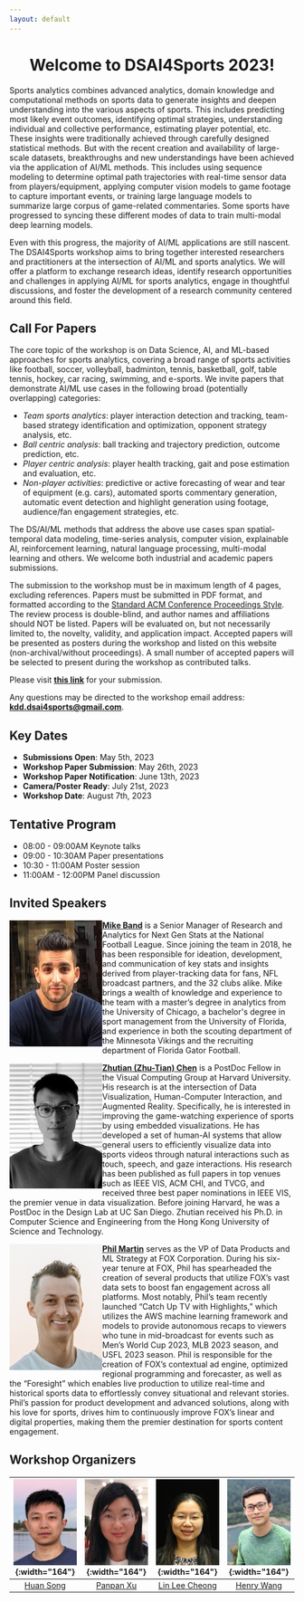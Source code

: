 ```yaml
---
layout: default
---
```



<h1 style="text-align: center;">Welcome to DSAI4Sports 2023!</h1>

Sports analytics combines advanced analytics, domain knowledge and computational methods on sports data to generate 
insights and deepen understanding into the various aspects of sports. This includes predicting most likely event outcomes, 
identifying optimal strategies, understanding individual and collective performance, estimating player potential, etc. 
These insights were traditionally achieved through carefully designed statistical methods. But with the recent creation 
and availability of large-scale datasets, breakthroughs and new understandings have been achieved via the application 
of AI/ML methods. This includes using sequence modeling to determine optimal path trajectories with real-time sensor data 
from players/equipment, applying computer vision models to game footage to capture important events, or training large 
language models to summarize large corpus of game-related commentaries. Some sports have progressed to syncing these 
different modes of data to train multi-modal deep learning models.

Even with this progress, the majority of AI/ML applications are still nascent. The DSAI4Sports workshop aims to bring 
together interested researchers and practitioners at the intersection of AI/ML and sports analytics. 
We will offer a platform to exchange research ideas, identify research opportunities and challenges in 
applying AI/ML for sports analytics, engage in thoughtful discussions, and foster the development of a 
research community centered around this field.


<!--- Text can be **bold**, _italic_, or ~~strikethrough~~. --->



## Call For Papers

The core topic of the workshop is on Data Science, AI, and ML-based approaches for sports analytics, covering a broad range of sports activities like football, soccer, volleyball, badminton, tennis, basketball, golf, table tennis, hockey, car racing, swimming, and e-sports. We invite papers that demonstrate AI/ML use cases in the following broad (potentially overlapping) categories:

* _Team sports analytics_: player interaction detection and tracking, team-based strategy identification and optimization, opponent strategy analysis, etc.
* _Ball centric analysis_: ball tracking and trajectory prediction, outcome prediction, etc.
* _Player centric analysis_: player health tracking, gait and pose estimation and evaluation, etc.
* _Non-player activities_: predictive or active forecasting of wear and tear of equipment (e.g. cars), automated sports commentary generation, automatic event detection and highlight generation using footage, audience/fan engagement strategies, etc.

The DS/AI/ML methods that address the above use cases span spatial-temporal data modeling, time-series analysis, computer vision, explainable AI, reinforcement learning, natural language processing, multi-modal learning and others. We welcome both industrial and academic papers submissions.


The submission to the workshop must be in maximum length of
4 pages, excluding references. Papers must be submitted in PDF
format, and formatted according to the [Standard ACM Conference
Proceedings Style](https://www.overleaf.com/latex/templates/acm-conference-proceedings-primaryarticle-template/wbvnghjbzwpc). 
The review process is double-blind, and author names and affiliations should
NOT be listed. Papers will be evaluated on, but not necessarily limited to, the novelty, validity, and application impact.
Accepted papers will be presented as posters during the workshop and listed on this website (non-archival/without proceedings). 
A small number of accepted papers will be selected to present during the workshop as contributed talks. 

Please visit **[this link](https://openreview.net/group?id=KDD.org/2023/Workshop/DSAI4Sports)** for your submission. 

Any questions may be directed to the workshop email address: **kdd.dsai4sports@gmail.com**.

## Key Dates
* **Submissions Open**: May 5th, 2023
* **Workshop Paper Submission**: May 26th, 2023
* **Workshop Paper Notification**: June 13th, 2023
* **Camera/Poster Ready**: July 21st, 2023
* **Workshop Date**: August 7th, 2023

## Tentative Program
* 08:00 - 09:00AM Keynote talks
* 09:00 - 10:30AM Paper presentations
* 10:30 - 11:00AM Poster session
* 11:00AM - 12:00PM Panel discussion

## Invited Speakers

<img align="left" src="./images/mike-smaller.jpg" alt="Mike Band">

[**Mike Band**](https://www.nfl.com/author/mike-band) is a Senior Manager of Research and Analytics for Next Gen Stats at the National Football League. Since joining the team in 2018, he has been responsible for ideation, development, and communication of key stats and insights derived from player-tracking data for fans, NFL broadcast partners, and the 32 clubs alike. Mike brings a wealth of knowledge and experience to the team with a master’s degree in analytics from the University of Chicago, a bachelor's degree in sport management from the University of Florida, and experience in both the scouting department of the Minnesota Vikings and the recruiting department of Florida Gator Football.


<!--- 
**Phil Martin**, Vice President of Data Products and ML Strategy at Fox Corporation. 
--->

<img align="left" src="./images/zhutian-smaller.jpeg" alt="Zhutian Chen">

[**Zhutian (Zhu-Tian) Chen**](https://chenzhutian.org/) is a PostDoc Fellow in the Visual Computing Group at Harvard University. His research is at the 
intersection of Data Visualization, Human-Computer Interaction, and Augmented Reality. Specifically, he is interested 
in improving the game-watching experience of sports by using embedded visualizations. He has developed a set of human-AI 
systems that allow general users to efficiently visualize data into sports videos through natural interactions such as 
touch, speech, and gaze interactions. His research has been published as full papers in top venues such as IEEE VIS, 
ACM CHI, and TVCG, and received three best paper nominations in IEEE VIS, the premier venue in data visualization. 
Before joining Harvard, he was a PostDoc in the Design Lab at UC San Diego. Zhutian received his Ph.D. in 
Computer Science and Engineering from the Hong Kong University of Science and Technology.

<img align="left" src="./images/phil.png" alt="Zhutian Chen">

[**Phil Martin**](https://www.linkedin.com/in/philip-martin-7853ab7a/) serves as the VP of Data Products and ML Strategy at FOX Corporation. During his six-year tenure at FOX, Phil has spearheaded the creation of several products that utilize FOX’s vast data sets to boost fan engagement across all platforms. Most notably, Phil’s team recently launched “Catch Up TV with Highlights,” which utilizes the AWS machine learning framework and models to provide autonomous recaps to viewers who tune in mid-broadcast for events such as Men’s World Cup 2023, MLB 2023 season, and USFL 2023 season.
Phil is responsible for the creation of FOX’s contextual ad engine, optimized regional programming and forecaster, as well as the “Foresight” which enables live production to utilize real-time and historical sports data to effortlessly convey situational and relevant stories.
Phil’s passion for product development and advanced solutions, along with his love for sports, drives him to continuously improve FOX’s linear and digital properties, making them the premier destination for sports content engagement.


## Workshop Organizers

| ![Huan Song](images/huan-resize.jpg){:width="164"} | ![Panpan Xu](images/panpan-resize.png){:width="164"} | ![Lin Lee Cheong](images/linlee-resize.jpg){:width="164"} |          ![Henry Wang](images/henry-resize.jpg){:width="164"}           |
|:--------------------------------------------------:|:----------------------------------------------------:|:---------------------------------------------------------:|:-----------------------------------------------------------------------:|
|  [Huan Song](https://www.linkedin.com/in/huans/)   | [Panpan Xu](https://www.linkedin.com/in/panpan-xu/)  |                    [Lin Lee Cheong](https://www.linkedin.com/in/linleecheong)                     | [Henry Wang](https://www.linkedin.com/in/henry-yuanheng-wang-25206858/) |



<!--- 
{% include my-gallery.html folder="myfolder" %}

<p align="middle">
 <figure>
  <img src="./images/huan.jpg" alt="Trulli" style="width:32%">
  <figcaption>Huan Song</figcaption>
 </figure> 
 <figure>
  <img src="./images/huan.jpg" alt="Trulli" style="width:32%">
  <figcaption>Huan Song</figcaption>
 </figure> 
 <figure>
  <img src="./images/huan.jpg" alt="Trulli" style="width:32%">
  <figcaption>Huan Song</figcaption>
 </figure> 
</p>

<p align="middle">

  <img src="./images/huan.jpg" width="32%" />
  <img src="./images/henry.jpg" width="32%" /> 
  <img src="./images/henry.jpg" width="32%" />
</p>


* **Huan Song** is an Applied Scientist with the Amazon ML Solutions Lab team at AWS, where he works on delivering custom ML solutions for high-impact customer use cases from a variety of industry verticals. His research interests are graph neural networks, computer vision, time series analysis and their industrial applications.

* **Panpan Xu** is a Senior Applied Scientist and Manager with the Amazon ML Solutions Lab team at AWS. She is working on research and development of ML-solutions for high-impact customer applications in a variety of industrial verticals including sports, manufacturing, finance to accelerate their AI and cloud adoption. Her research interests include model interpretability, causal analysis, human-in-the-loop AI and interactive data visualization.

* **Lin Lee Cheong** is an Applied Science Manager with the Amazon ML Solutions Lab team at AWS. She works with strategic AWS customers to explore and apply AI and ML to discover new insights and solve complex problems. Her research interests include natural language processing, time-series analysis, model explainability, and AI applied to sports analytics, healthcare and industrial applications. She has served as a judge on the NFL Big Data Bowl competition in 2020 and 2022, and has lead engagements and collaborations with NFL from 2019 to present.

* **Henry Wang** is an applied scientist with the Amazon ML Solutions Lab team at AWS, where he builds innovative ML solutions to solve complex business problems for AWS customers. His passion is applied research on reinforcement learning, computer vision and time series across industries. Outside of work, he’s a tennis and golf maniac.
--->



<!--- 
## Header 2

> This is a blockquote following a header.
>
> When something is important enough, you do it even if the odds are not in your favor.

### Header 3

```js
// Javascript code with syntax highlighting.
var fun = function lang(l) {
  dateformat.i18n = require('./lang/' + l)
  return true;
}
```

```ruby
# Ruby code with syntax highlighting
GitHubPages::Dependencies.gems.each do |gem, version|
  s.add_dependency(gem, "= #{version}")
end
```

#### Header 4

*   This is an unordered list following a header.
*   This is an unordered list following a header.
*   This is an unordered list following a header.

##### Header 5

1.  This is an ordered list following a header.
2.  This is an ordered list following a header.
3.  This is an ordered list following a header.

###### Header 6

| head1        | head two          | three |
|:-------------|:------------------|:------|
| ok           | good swedish fish | nice  |
| out of stock | good and plenty   | nice  |
| ok           | good `oreos`      | hmm   |
| ok           | good `zoute` drop | yumm  |

### There's a horizontal rule below this.

* * *

### Here is an unordered list:

*   Item foo
*   Item bar
*   Item baz
*   Item zip

### And an ordered list:

1.  Item one
1.  Item two
1.  Item three
1.  Item four

### And a nested list:

- level 1 item
  - level 2 item
  - level 2 item
    - level 3 item
    - level 3 item
- level 1 item
  - level 2 item
  - level 2 item
  - level 2 item
- level 1 item
  - level 2 item
  - level 2 item
- level 1 item

### Small image

![Octocat](https://github.githubassets.com/images/icons/emoji/octocat.png)

### Large image

![Branching](https://guides.github.com/activities/hello-world/branching.png)


### Definition lists can be used with HTML syntax.

<dl>
<dt>Name</dt>
<dd>Godzilla</dd>
<dt>Born</dt>
<dd>1952</dd>
<dt>Birthplace</dt>
<dd>Japan</dd>
<dt>Color</dt>
<dd>Green</dd>
</dl>

```
Long, single-line code blocks should not wrap. They should horizontally scroll if they are too long. This line should be long enough to demonstrate this.
```

```
The final element.
```

--->
